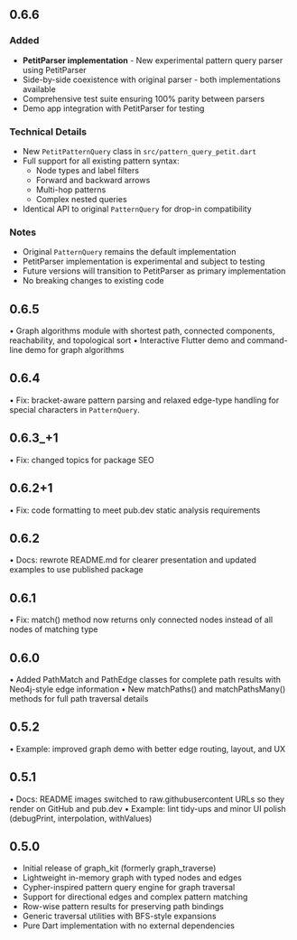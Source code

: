 
## 0.6.6

### Added
- **PetitParser implementation** - New experimental pattern query parser using PetitParser
- Side-by-side coexistence with original parser - both implementations available
- Comprehensive test suite ensuring 100% parity between parsers
- Demo app integration with PetitParser for testing

### Technical Details
- New `PetitPatternQuery` class in `src/pattern_query_petit.dart`
- Full support for all existing pattern syntax:
  - Node types and label filters
  - Forward and backward arrows
  - Multi-hop patterns
  - Complex nested queries
- Identical API to original `PatternQuery` for drop-in compatibility

### Notes
- Original `PatternQuery` remains the default implementation
- PetitParser implementation is experimental and subject to testing
- Future versions will transition to PetitParser as primary implementation
- No breaking changes to existing code

## 0.6.5

• Graph algorithms module with shortest path, connected components, reachability, and topological sort
• Interactive Flutter demo and command-line demo for graph algorithms

## 0.6.4

• Fix: bracket-aware pattern parsing and relaxed edge-type handling for special characters in `PatternQuery`.

## 0.6.3_+1

• Fix: changed topics for package SEO

## 0.6.2+1

• Fix: code formatting to meet pub.dev static analysis requirements

## 0.6.2

• Docs: rewrote README.md for clearer presentation and updated examples to use published package

## 0.6.1

• Fix: match() method now returns only connected nodes instead of all nodes of matching type

## 0.6.0

• Added PathMatch and PathEdge classes for complete path results with Neo4j-style edge information
• New matchPaths() and matchPathsMany() methods for full path traversal details

## 0.5.2

• Example: improved graph demo with better edge routing, layout, and UX

## 0.5.1

• Docs: README images switched to raw.githubusercontent URLs so they render on GitHub and pub.dev
• Example: lint tidy-ups and minor UI polish (debugPrint, interpolation, withValues)

## 0.5.0

* Initial release of graph_kit (formerly graph_traverse)
* Lightweight in-memory graph with typed nodes and edges
* Cypher-inspired pattern query engine for graph traversal
* Support for directional edges and complex pattern matching
* Row-wise pattern results for preserving path bindings
* Generic traversal utilities with BFS-style expansions
* Pure Dart implementation with no external dependencies
